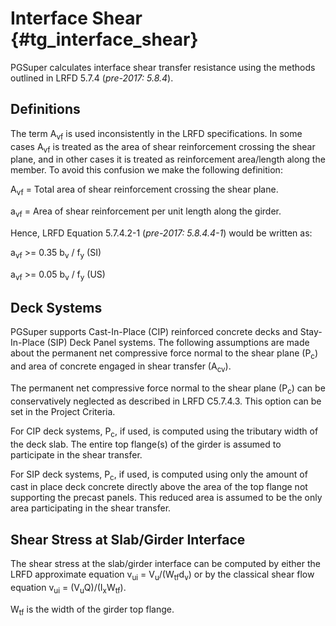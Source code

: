 Interface Shear {#tg_interface_shear}
======================================
PGSuper calculates interface shear transfer resistance using the methods outlined in LRFD 5.7.4 (*pre-2017: 5.8.4*).

## Definitions
The term A<sub>vf</sub> is used inconsistently in the LRFD specifications. In some cases A<sub>vf</sub> is treated as the area of shear reinforcement crossing the shear plane, and in other cases it is treated as reinforcement area/length along the member. To avoid this confusion we make the following definition:

A<sub>vf</sub> = Total area of shear reinforcement crossing the shear plane.

a<sub>vf</sub> = Area of shear reinforcement per unit length along the girder.  

Hence, LRFD Equation 5.7.4.2-1 (*pre-2017: 5.8.4.4-1*) would be written as:

a<sub>vf</sub> >= 0.35 b<sub>v</sub> / f<sub>y</sub> (SI)

a<sub>vf</sub> >= 0.05 b<sub>v</sub> / f<sub>y</sub> (US)

## Deck Systems
PGSuper supports Cast-In-Place (CIP) reinforced concrete decks and Stay-In-Place (SIP) Deck Panel systems. The following assumptions are made about the permanent net compressive force normal to the shear plane (P<sub>c</sub>) and area of concrete engaged in shear transfer (A<sub>cv</sub>).

The permanent net compressive force normal to the shear plane (P<sub>c</sub>) can be conservatively neglected as described in LRFD C5.7.4.3. This option can be set in the Project Criteria.

For CIP deck systems, P<sub>c</sub>, if used, is computed using the tributary width of the deck slab. The entire top flange(s) of the girder is assumed to participate in the shear transfer. 

For SIP deck systems, P<sub>c</sub>, if used, is computed using only the amount of cast in place deck concrete directly above the area of the top flange not supporting the precast panels. This reduced area is assumed to be the only area participating in the shear transfer.   

## Shear Stress at Slab/Girder Interface
The shear stress at the slab/girder interface can be computed by either the LRFD approximate equation v<sub>ui</sub> = V<sub>u</sub>/(W<sub>tf</sub>d<sub>v</sub>) or by the classical shear flow equation v<sub>ui</sub> = (V<sub>u</sub>Q)/(I<sub>x</sub>W<sub>tf</sub>).

W<sub>tf</sub> is the width of the girder top flange.
